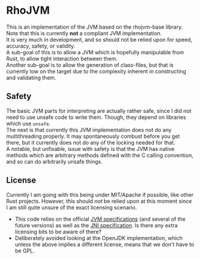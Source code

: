 # RhoJVM
This is an implementation of the JVM based on the rhojvm-base library. Note that this is currently **not** a compliant JVM implementation.  
It is very much in development, and so should not be relied upon for speed, accuracy, safety, or validity.  
A sub-goal of this is to allow a JVM which is hopefully manipulable from Rust, to allow tight interaction between them.  
Another sub-goal is to allow the generation of class-files, but that is currently low on the target due to the complexity inherent in constructing and validating them. 

## Safety
The basic JVM parts for interpreting are actually rather safe, since I did not need to use unsafe code to write them. Though, they depend on libraries which use `unsafe`.  
The next is that currently this JVM implementation does not do any multithreading properly. It may spontaneously combust before you get there, but it currently does not do any of the locking needed for that.  
A notable, but unfixable, issue with safety is that the JVM has native methods which are arbitrary methods defined with the C calling convention, and so can do arbitrarily unsafe things.

## License
Currently I am going with this being under MIT/Apache if possible, like other Rust projects. However, this should _not_ be relied upon at this moment since I am still quite unsure of the exact licensing scenario.  
- This code relies on the official [JVM specifications](https://docs.oracle.com/javase/specs/jvms/se8/html/index.html) (and several of the future versions) as well as the [JNI specification](https://docs.oracle.com/en/java/javase/17/docs/specs/jni/index.html). Is there any extra licensing bits to be aware of there?  
- Deliberately avoided looking at the OpenJDK implementation, which unless the above implies a different license, means that we don't have to be GPL.